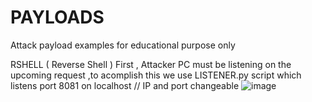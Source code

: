 # PAYLOADS
Attack payload examples for educational purpose  only 


RSHELL ( Reverse Shell )
First , Attacker PC must be listening on the upcoming request  ,to acomplish this we use LISTENER.py script which listens port 8081 on localhost // IP and port changeable 
![image](https://github.com/user-attachments/assets/785cc3d7-e17e-41d1-9b36-698eec9174ed)
